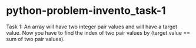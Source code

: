 # python-problem-invento_task-1
Task 1: An array will have two integer pair values and will have a target value. Now you have to find the index of two pair values by (target value == sum of two pair values).
